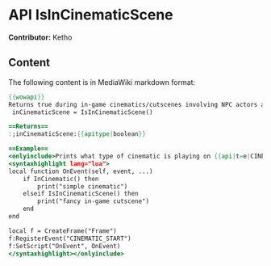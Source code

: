 # API IsInCinematicScene

**Contributor:** Ketho

## Content

The following content is in MediaWiki markdown format:

```mediawiki
{{wowapi}}
Returns true during in-game cinematics/cutscenes involving NPC actors and scenescripts.
 inCinematicScene = IsInCinematicScene()

==Returns==
:;inCinematicScene:{{apitype|boolean}}

==Example==
<onlyinclude>Prints what type of cinematic is playing on {{api|t=e|CINEMATIC_START}}.
<syntaxhighlight lang="lua">
local function OnEvent(self, event, ...)
	if InCinematic() then
		print("simple cinematic")
	elseif IsInCinematicScene() then
		print("fancy in-game cutscene")
	end
end

local f = CreateFrame("Frame")
f:RegisterEvent("CINEMATIC_START")
f:SetScript("OnEvent", OnEvent)
</syntaxhighlight></onlyinclude>
```